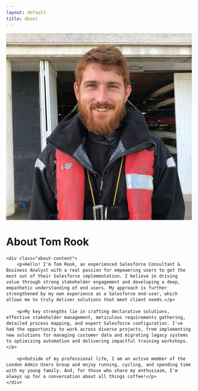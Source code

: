 ```yaml
---
layout: default
title: About
---
```

<div class="about-page">
    <div class="about-header">
        <img src="/assets/images/your-photo.png" alt="Tom Rook" class="about-photo">
        <h1>About Tom Rook</h1>
    </div>

    <div class="about-content">
        <p>Hello! I'm Tom Rook, an experienced Salesforce Consultant & Business Analyst with a real passion for empowering users to get the most out of their Salesforce implementation. I believe in driving value through strong stakeholder engagement and developing a deep, empathetic understanding of end users. My approach is further strengthened by my own experience as a Salesforce end-user, which allows me to truly deliver solutions that meet client needs.</p>

        <p>My key strengths lie in crafting declarative solutions, effective stakeholder management, meticulous requirements gathering, detailed process mapping, and expert Salesforce configuration. I've had the opportunity to work across diverse projects, from implementing new solutions for managing customer data and migrating legacy systems to optimizing automation and delivering impactful training workshops.</p>

        <p>Outside of my professional life, I am an active member of the London Admin Users Group and enjoy running, cycling, and spending time with my young family. And, for those who share my enthusiasm, I'm always up for a conversation about all things coffee!</p>
    </div>
</div>
